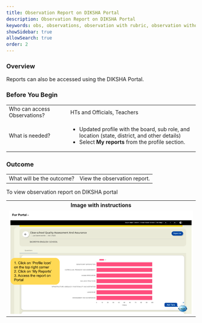 ```yaml
---
title: Observation Report on DIKSHA Portal 
description: Observation Report on DIKSHA Portal 
keywords: obs, observations, observation with rubric, observation without rubric, observation led improvement, observation reports
showSidebar: true
allowSearch: true
order: 2
---
```


### Overview

Reports can also be accessed using the DIKSHA Portal.


### Before You Begin

<table>
  <tr><td>Who can access Observations?</td>
   <td>HTs and Officials, Teachers</td>
  </tr>
  <tr><td>What is needed?</td>
  <td><ul><li>Updated profile with the board, sub role, and location (state, district, and other details)</li>
  <li>Select <b>My reports</b> from the profile section.</li></ul></td>
  </tr>
</table>


### Outcome

<table>
 <tr><td>What will be the outcome?</td>
  <td>View the observation report.</td>
  </tr>
</table>
  
  
To view observation report on DIKSHA portal

<table>
<tr>
  <th>Image with instructions</th>
</tr>
  <tr>
    <td><img src="../images/consumption/observation-report-on-diksha-portal-1.png"></td>
    </tr>
</table>
